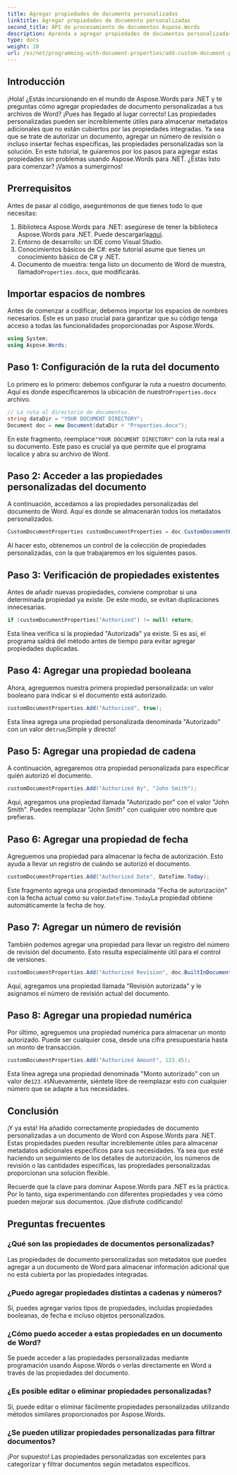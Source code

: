 ```yaml
---
title: Agregar propiedades de documento personalizadas
linktitle: Agregar propiedades de documento personalizadas
second_title: API de procesamiento de documentos Aspose.Words
description: Aprenda a agregar propiedades de documentos personalizadas en archivos de Word con Aspose.Words para .NET. Siga nuestra guía paso a paso para mejorar sus documentos con metadatos adicionales.
type: docs
weight: 10
url: /es/net/programming-with-document-properties/add-custom-document-properties/
---
```

## Introducción

¡Hola! ¿Estás incursionando en el mundo de Aspose.Words para .NET y te preguntas cómo agregar propiedades de documento personalizadas a tus archivos de Word? ¡Pues has llegado al lugar correcto! Las propiedades personalizadas pueden ser increíblemente útiles para almacenar metadatos adicionales que no están cubiertos por las propiedades integradas. Ya sea que se trate de autorizar un documento, agregar un número de revisión o incluso insertar fechas específicas, las propiedades personalizadas son la solución. En este tutorial, te guiaremos por los pasos para agregar estas propiedades sin problemas usando Aspose.Words para .NET. ¿Estás listo para comenzar? ¡Vamos a sumergirnos!

## Prerrequisitos

Antes de pasar al código, asegurémonos de que tienes todo lo que necesitas:

1.  Biblioteca Aspose.Words para .NET: asegúrese de tener la biblioteca Aspose.Words para .NET. Puede descargarla[aquí](https://releases.aspose.com/words/net/).
2. Entorno de desarrollo: un IDE como Visual Studio.
3. Conocimientos básicos de C#: este tutorial asume que tienes un conocimiento básico de C# y .NET.
4.  Documento de muestra: tenga listo un documento de Word de muestra, llamado`Properties.docx`, que modificarás.

## Importar espacios de nombres

Antes de comenzar a codificar, debemos importar los espacios de nombres necesarios. Este es un paso crucial para garantizar que su código tenga acceso a todas las funcionalidades proporcionadas por Aspose.Words.

```csharp
using System;
using Aspose.Words;
```

## Paso 1: Configuración de la ruta del documento

 Lo primero es lo primero: debemos configurar la ruta a nuestro documento. Aquí es donde especificaremos la ubicación de nuestro`Properties.docx` archivo.

```csharp
// La ruta al directorio de documentos.
string dataDir = "YOUR DOCUMENT DIRECTORY";
Document doc = new Document(dataDir + "Properties.docx");
```

 En este fragmento, reemplace`"YOUR DOCUMENT DIRECTORY"` con la ruta real a su documento. Este paso es crucial ya que permite que el programa localice y abra su archivo de Word.

## Paso 2: Acceder a las propiedades personalizadas del documento

A continuación, accedamos a las propiedades personalizadas del documento de Word. Aquí es donde se almacenarán todos los metadatos personalizados.

```csharp
CustomDocumentProperties customDocumentProperties = doc.CustomDocumentProperties;
```

Al hacer esto, obtenemos un control de la colección de propiedades personalizadas, con la que trabajaremos en los siguientes pasos.

## Paso 3: Verificación de propiedades existentes

Antes de añadir nuevas propiedades, conviene comprobar si una determinada propiedad ya existe. De este modo, se evitan duplicaciones innecesarias.

```csharp
if (customDocumentProperties["Authorized"] != null) return;
```

Esta línea verifica si la propiedad "Autorizada" ya existe. Si es así, el programa saldrá del método antes de tiempo para evitar agregar propiedades duplicadas.

## Paso 4: Agregar una propiedad booleana

Ahora, agreguemos nuestra primera propiedad personalizada: un valor booleano para indicar si el documento está autorizado.

```csharp
customDocumentProperties.Add("Authorized", true);
```

 Esta línea agrega una propiedad personalizada denominada "Autorizado" con un valor de`true`¡Simple y directo!

## Paso 5: Agregar una propiedad de cadena

A continuación, agregaremos otra propiedad personalizada para especificar quién autorizó el documento.

```csharp
customDocumentProperties.Add("Authorized By", "John Smith");
```

Aquí, agregamos una propiedad llamada "Autorizado por" con el valor "John Smith". Puedes reemplazar "John Smith" con cualquier otro nombre que prefieras.

## Paso 6: Agregar una propiedad de fecha

Agreguemos una propiedad para almacenar la fecha de autorización. Esto ayuda a llevar un registro de cuándo se autorizó el documento.

```csharp
customDocumentProperties.Add("Authorized Date", DateTime.Today);
```

 Este fragmento agrega una propiedad denominada "Fecha de autorización" con la fecha actual como su valor.`DateTime.Today`La propiedad obtiene automáticamente la fecha de hoy.

## Paso 7: Agregar un número de revisión

También podemos agregar una propiedad para llevar un registro del número de revisión del documento. Esto resulta especialmente útil para el control de versiones.

```csharp
customDocumentProperties.Add("Authorized Revision", doc.BuiltInDocumentProperties.RevisionNumber);
```

Aquí, agregamos una propiedad llamada "Revisión autorizada" y le asignamos el número de revisión actual del documento.

## Paso 8: Agregar una propiedad numérica

Por último, agreguemos una propiedad numérica para almacenar un monto autorizado. Puede ser cualquier cosa, desde una cifra presupuestaria hasta un monto de transacción.

```csharp
customDocumentProperties.Add("Authorized Amount", 123.45);
```

 Esta línea agrega una propiedad denominada "Monto autorizado" con un valor de`123.45`Nuevamente, siéntete libre de reemplazar esto con cualquier número que se adapte a tus necesidades.

## Conclusión

¡Y ya está! Ha añadido correctamente propiedades de documento personalizadas a un documento de Word con Aspose.Words para .NET. Estas propiedades pueden resultar increíblemente útiles para almacenar metadatos adicionales específicos para sus necesidades. Ya sea que esté haciendo un seguimiento de los detalles de autorización, los números de revisión o las cantidades específicas, las propiedades personalizadas proporcionan una solución flexible.

Recuerde que la clave para dominar Aspose.Words para .NET es la práctica. Por lo tanto, siga experimentando con diferentes propiedades y vea cómo pueden mejorar sus documentos. ¡Que disfrute codificando!

## Preguntas frecuentes

### ¿Qué son las propiedades de documentos personalizadas?
Las propiedades de documento personalizadas son metadatos que puedes agregar a un documento de Word para almacenar información adicional que no está cubierta por las propiedades integradas.

### ¿Puedo agregar propiedades distintas a cadenas y números?
Sí, puedes agregar varios tipos de propiedades, incluidas propiedades booleanas, de fecha e incluso objetos personalizados.

### ¿Cómo puedo acceder a estas propiedades en un documento de Word?
Se puede acceder a las propiedades personalizadas mediante programación usando Aspose.Words o verlas directamente en Word a través de las propiedades del documento.

### ¿Es posible editar o eliminar propiedades personalizadas?
Sí, puede editar o eliminar fácilmente propiedades personalizadas utilizando métodos similares proporcionados por Aspose.Words.

### ¿Se pueden utilizar propiedades personalizadas para filtrar documentos?
¡Por supuesto! Las propiedades personalizadas son excelentes para categorizar y filtrar documentos según metadatos específicos.
